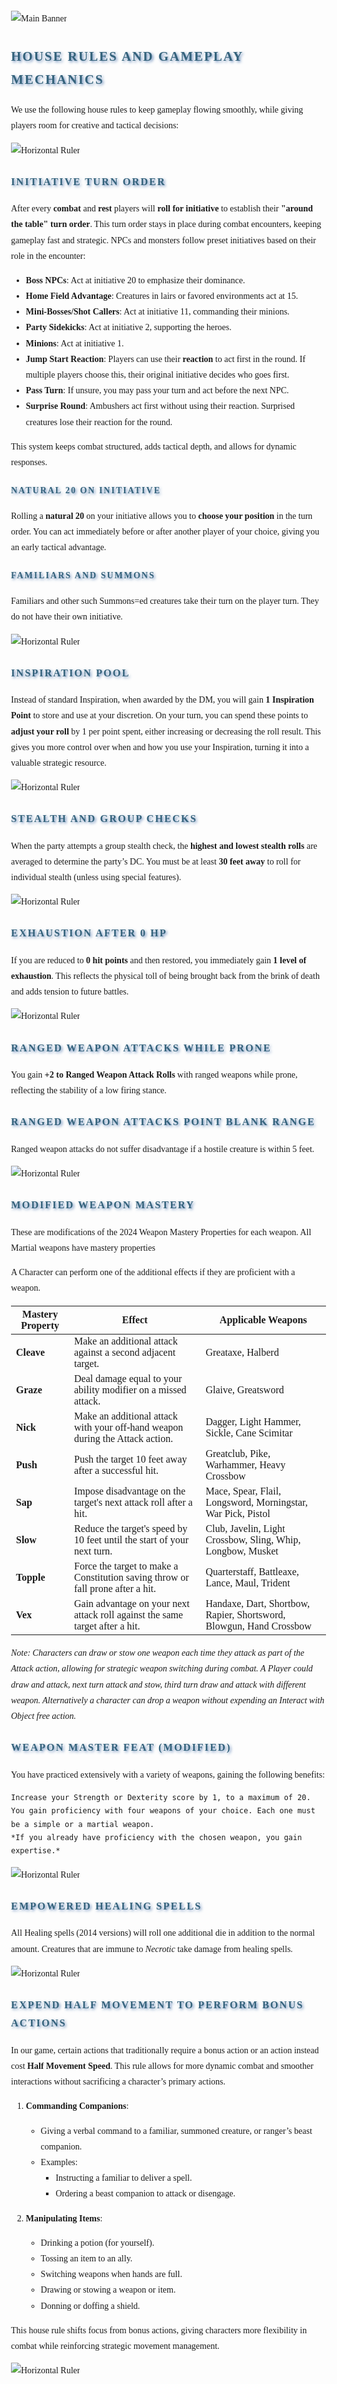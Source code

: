 <style>
	body {
		font-family: "Georgia", serif;
		line-height: 1.8;
		margin: 0;
		padding: 2rem;
	}

	h1, h2, h3, h4, h5, h6 {
		font-family: "Cinzel", serif;
		color: #34627B;
		text-transform: uppercase;
		letter-spacing: 2px;
		text-shadow: 2px 2px 4px rgba(63,107,169, 0.8);
		margin-bottom: 1rem;
	}
</style>

![Main Banner](https://raw.githubusercontent.com/Tougher-Together-DnD/default-game-assets/refs/heads/main/templates/campaign-details/images/house-rules.png)
<br>

## House Rules and Gameplay Mechanics

We use the following house rules to keep gameplay flowing smoothly, while giving players room for creative and tactical decisions:

![Horizontal Ruler](https://raw.githubusercontent.com/Tougher-Together-DnD/default-game-assets/refs/heads/main/templates/branding-images/standard/horizontal-ruler.png)

### Initiative Turn Order

After every **combat** and **rest** players will **roll for initiative** to establish their **"around the table" turn order**. This turn order stays in place during combat encounters, keeping gameplay fast and strategic. NPCs and monsters follow preset initiatives based on their role in the encounter:

- **Boss NPCs**: Act at initiative 20 to emphasize their dominance.  
- **Home Field Advantage**: Creatures in lairs or favored environments act at 15.  
- **Mini-Bosses/Shot Callers**: Act at initiative 11, commanding their minions.  
- **Party Sidekicks**: Act at initiative 2, supporting the heroes.  
- **Minions**: Act at initiative 1.  
- **Jump Start Reaction**: Players can use their **reaction** to act first in the round. If multiple players choose this, their original initiative decides who goes first.  
- **Pass Turn**: If unsure, you may pass your turn and act before the next NPC.  
- **Surprise Round**: Ambushers act first without using their reaction. Surprised creatures lose their reaction for the round.

This system keeps combat structured, adds tactical depth, and allows for dynamic responses.

#### Natural 20 on Initiative
Rolling a **natural 20** on your initiative allows you to **choose your position** in the turn order. You can act immediately before or after another player of your choice, giving you an early tactical advantage.

#### Familiars and Summons

Familiars and other such Summons=ed creatures take their turn on the player turn. They do not have their own initiative.

![Horizontal Ruler](https://raw.githubusercontent.com/Tougher-Together-DnD/default-game-assets/refs/heads/main/templates/branding-images/standard/horizontal-ruler.png)

### Inspiration Pool

Instead of standard Inspiration, when awarded by the DM, you will gain **1 Inspiration Point** to store and use at your discretion. On your turn, you can spend these points to **adjust your roll** by 1 per point spent, either increasing or decreasing the roll result. This gives you more control over when and how you use your Inspiration, turning it into a valuable strategic resource.

![Horizontal Ruler](https://raw.githubusercontent.com/Tougher-Together-DnD/default-game-assets/refs/heads/main/templates/branding-images/standard/horizontal-ruler.png)

### Stealth and Group Checks
When the party attempts a group stealth check, the **highest and lowest stealth rolls** are averaged to determine the party’s DC. You must be at least **30 feet away** to roll for individual stealth (unless using special features).

![Horizontal Ruler](https://raw.githubusercontent.com/Tougher-Together-DnD/default-game-assets/refs/heads/main/templates/branding-images/standard/horizontal-ruler.png)

### Exhaustion After 0 HP
If you are reduced to **0 hit points** and then restored, you immediately gain **1 level of exhaustion**. This reflects the physical toll of being brought back from the brink of death and adds tension to future battles.

![Horizontal Ruler](https://raw.githubusercontent.com/Tougher-Together-DnD/default-game-assets/refs/heads/main/templates/branding-images/standard/horizontal-ruler.png)

### Ranged Weapon Attacks While Prone
You gain **+2 to Ranged Weapon Attack Rolls** with ranged weapons while prone, reflecting the stability of a low firing stance.  

### Ranged Weapon Attacks Point Blank Range
Ranged weapon attacks do not suffer disadvantage if a hostile creature is within 5 feet.

![Horizontal Ruler](https://raw.githubusercontent.com/Tougher-Together-DnD/default-game-assets/refs/heads/main/templates/branding-images/standard/horizontal-ruler.png)

### Modified Weapon Mastery

These are modifications of the 2024 Weapon Mastery Properties for each weapon. All Martial weapons have mastery properties

A Character can perform one of the additional effects if they are proficient with a weapon.

| Mastery Property | Effect                                                                                     | Applicable Weapons                                                                 |
|------------------|--------------------------------------------------------------------------------------------|------------------------------------------------------------------------------------|
| **Cleave**       | Make an additional attack against a second adjacent target.                                | Greataxe, Halberd                                                                  |
| **Graze**        | Deal damage equal to your ability modifier on a missed attack.                             | Glaive, Greatsword                                                                 |
| **Nick**         | Make an additional attack with your off-hand weapon during the Attack action.              | Dagger, Light Hammer, Sickle, Cane Scimitar                                             |
| **Push**         | Push the target 10 feet away after a successful hit.                                       | Greatclub, Pike, Warhammer, Heavy Crossbow                                         |
| **Sap**          | Impose disadvantage on the target's next attack roll after a hit.                          | Mace, Spear, Flail, Longsword, Morningstar, War Pick, Pistol                               |
| **Slow**         | Reduce the target's speed by 10 feet until the start of your next turn.                    | Club, Javelin, Light Crossbow, Sling, Whip, Longbow, Musket                        |
| **Topple**       | Force the target to make a Constitution saving throw or fall prone after a hit.            | Quarterstaff, Battleaxe, Lance, Maul, Trident                                      |
| **Vex**          | Gain advantage on your next attack roll against the same target after a hit.               | Handaxe, Dart, Shortbow, Rapier, Shortsword, Blowgun, Hand Crossbow        |

*Note: Characters can draw or stow one weapon each time they attack as part of the Attack action, allowing for strategic weapon switching during combat. A Player could draw and attack, next turn attack and stow, third turn draw and attack with different weapon. Alternatively a character can drop a weapon without expending an Interact with Object free action.*  

### Weapon Master Feat (Modified)

You have practiced extensively with a variety of weapons, gaining the following benefits:

```
Increase your Strength or Dexterity score by 1, to a maximum of 20.
You gain proficiency with four weapons of your choice. Each one must be a simple or a martial weapon.
*If you already have proficiency with the chosen weapon, you gain expertise.*
```

![Horizontal Ruler](https://raw.githubusercontent.com/Tougher-Together-DnD/default-game-assets/refs/heads/main/templates/branding-images/standard/horizontal-ruler.png)

### Empowered Healing Spells

All Healing spells (2014 versions) will roll one additional die in addition to the normal amount.
Creatures that are immune to *Necrotic* take damage from healing spells.

![Horizontal Ruler](https://raw.githubusercontent.com/Tougher-Together-DnD/default-game-assets/refs/heads/main/templates/branding-images/standard/horizontal-ruler.png)

### Expend Half Movement to Perform Bonus Actions

In our game, certain actions that traditionally require a bonus action or an action instead cost **Half Movement Speed**. This rule allows for more dynamic combat and smoother interactions without sacrificing a character’s primary actions.

1. **Commanding Companions**:
   - Giving a verbal command to a familiar, summoned creature, or ranger’s beast companion.
   - Examples:
     - Instructing a familiar to deliver a spell.
     - Ordering a beast companion to attack or disengage.

2. **Manipulating Items**:
   - Drinking a potion (for yourself).
   - Tossing an item to an ally.
   - Switching weapons when hands are full.
   - Drawing or stowing a weapon or item.
   - Donning or doffing a shield.

This house rule shifts focus from bonus actions, giving characters more flexibility in combat while reinforcing strategic movement management.

![Horizontal Ruler](https://raw.githubusercontent.com/Tougher-Together-DnD/default-game-assets/refs/heads/main/templates/branding-images/standard/horizontal-ruler.png)